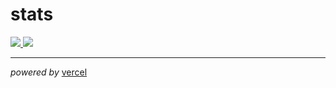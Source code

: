 # stats
<a href="https://github.com/glooskap/stats">
  <img src="https://github-readme-stats-glooskap.vercel.app/api/top-langs/?username=glooskap&layout=compact&theme=codeSTACKr" />
</a>
<a href="https://github.com/glooskap/stats">
  <img src="https://github-readme-stats-glooskap.vercel.app/api?username=glooskap&hide_title=true&hide=issues&count_private=true&theme=codeSTACKr" />
</a>

***

*powered by* [vercel](https://vercel.com?utm_campaign=oss)
